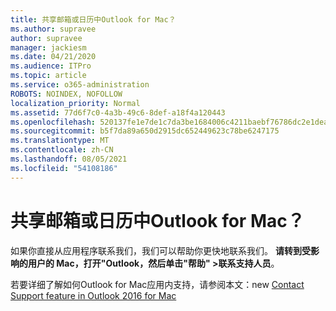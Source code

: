 ```yaml
---
title: 共享邮箱或日历中Outlook for Mac？
ms.author: supravee
author: supravee
manager: jackiesm
ms.date: 04/21/2020
ms.audience: ITPro
ms.topic: article
ms.service: o365-administration
ROBOTS: NOINDEX, NOFOLLOW
localization_priority: Normal
ms.assetid: 77d6f7c0-4a3b-49c6-8def-a18f4a120443
ms.openlocfilehash: 520137fe1e7de1c7da3be1684006c4211baebf76786dc2e1dea7acc91f82cc7a
ms.sourcegitcommit: b5f7da89a650d2915dc652449623c78be6247175
ms.translationtype: MT
ms.contentlocale: zh-CN
ms.lasthandoff: 08/05/2021
ms.locfileid: "54108186"
---
```

# <a name="shared-mailbox-or-calendar-issue-in-outlook-for-mac"></a>共享邮箱或日历中Outlook for Mac？

如果你直接从应用程序联系我们，我们可以帮助你更快地联系我们。 **请转到受影响的用户的 Mac，打开"Outlook，然后单击"帮助" \>联系支持人员**。 
  
若要详细了解如何Outlook for Mac应用内支持，请参阅本文：new [Contact Support feature in Outlook 2016 for Mac](https://answers.microsoft.com/msoffice/forum/msoffice_outlook-mso_mac-mso_mac2016/new-contact-support-feature-in-outlook-2016-for/d4fc21c4-25e2-4e10-b943-1fba6542b517)
  

